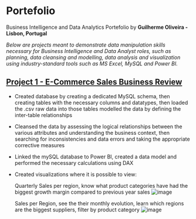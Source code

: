 # Portefolio
Business Intelligence and Data Analytics Portefolio by **Guilherme Oliveira - Lisbon, Portugal**

*Below are projects meant to demonstrate data manipulation skills necessary for Business Intelligence and Data Analyst roles, such as planning, data cleansing and modelling, data analysis and  visualization using industry-standard tools such as MS Excel, MySQL and Power BI.*

## [Project 1 - E-Commerce Sales Business Review](https://github.com/jgcoliveira/ECommerce--Sales-Business-Review)

- Created database by creating a dedicated MySQL schema, then creating tables with the necessary columns and datatypes, then loaded the .csv raw data into those tables
modelled the data by defining the inter-table relationships
- Cleansed the data by assessing the logical relationships between the various attributes and understanding the business context, then searching for inconsistencies and data errors and taking the appropriate corrective measures
- Linked the mySQL database to Power BI, created a data model and performed the necessary calculations using DAX
- Created visualizations where it is possible to view:

  Quarterly Sales per region, know what product categories have had the biggest growth margin compared to previous year sales
![image](https://user-images.githubusercontent.com/78386715/118489795-27829e80-b715-11eb-8344-9285a3f0d831.png)

  Sales per Region, see the their monthly evolution, learn which regions are the biggest suppliers, filter by product category
![image](https://user-images.githubusercontent.com/78386715/118489370-aa572980-b714-11eb-9f7d-2b1b214bba02.png)
